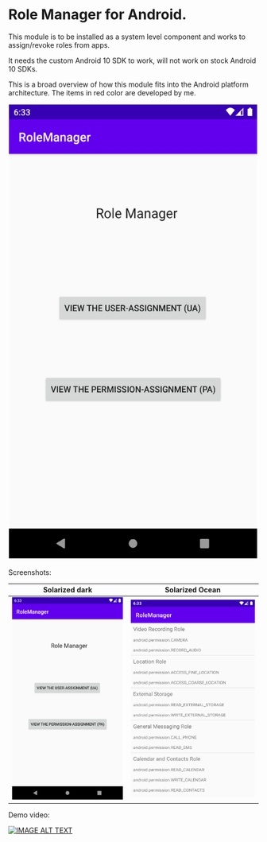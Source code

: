 # Role Manager for Android.

This module is to be installed as a system level component and works to assign/revoke roles from apps.

It needs the custom Android 10 SDK to work, will not work on stock Android 10 SDKs.

This is a broad overview of how this module fits into the Android platform architecture. The items in red color are developed by me.

![alt text](https://github.com/samtronxindia/SamirRoleManager/blob/master/RoleManager.png?raw=true)

Screenshots:

Solarized dark             |  Solarized Ocean
:-------------------------:|:-------------------------:
![](https://github.com/samtronxindia/SamirRoleManager/blob/master/RoleManagerUI.png)  |  ![](https://github.com/samtronxindia/SamirRoleManager/blob/master/UA.png)

Demo video:

[![IMAGE ALT TEXT](http://img.youtube.com/vi/YiQoUr_I2jQ/0.jpg)](http://www.youtube.com/watch?v=YiQoUr_I2jQ "Dissertation Demo for Samir Talegaon")
